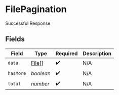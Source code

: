 # FilePagination

Successful Response


## Fields

| Field                                 | Type                                  | Required                              | Description                           |
| ------------------------------------- | ------------------------------------- | ------------------------------------- | ------------------------------------- |
| `data`                                | [File](../../models/shared/file.md)[] | :heavy_check_mark:                    | N/A                                   |
| `hasMore`                             | *boolean*                             | :heavy_check_mark:                    | N/A                                   |
| `total`                               | *number*                              | :heavy_check_mark:                    | N/A                                   |